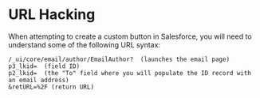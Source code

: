 # URL Hacking

When attempting to create a custom button in Salesforce, you will need to understand some of the following URL syntax:

```
/_ui/core/email/author/EmailAuthor?  (launches the email page)
p3_lkid=  (field ID)
p2_lkid=  (the "To" field where you will populate the ID record with an email address)
&retURL=%2F (return URL)
```
